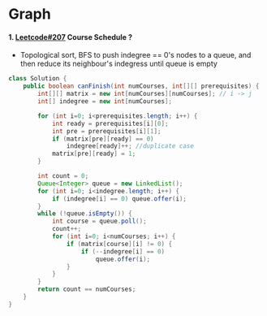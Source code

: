 # Graph
#### 1. [Leetcode#207](https://leetcode.com/problems/course-schedule/discuss/) Course Schedule ? 
- Topological sort, BFS to push indegree == 0's nodes to a queue, and then reduce its neighbour's indegress until queue is empty
``` Java
class Solution {
    public boolean canFinish(int numCourses, int[][] prerequisites) {
        int[][] matrix = new int[numCourses][numCourses]; // i -> j
        int[] indegree = new int[numCourses];

        for (int i=0; i<prerequisites.length; i++) {
            int ready = prerequisites[i][0];
            int pre = prerequisites[i][1];
            if (matrix[pre][ready] == 0)
                indegree[ready]++; //duplicate case
            matrix[pre][ready] = 1;
        }

        int count = 0;
        Queue<Integer> queue = new LinkedList();
        for (int i=0; i<indegree.length; i++) {
            if (indegree[i] == 0) queue.offer(i);
        }
        while (!queue.isEmpty()) {
            int course = queue.poll();
            count++;
            for (int i=0; i<numCourses; i++) {
                if (matrix[course][i] != 0) {
                    if (--indegree[i] == 0)
                        queue.offer(i);
                }
            }
        }
        return count == numCourses;
    }
}
```
